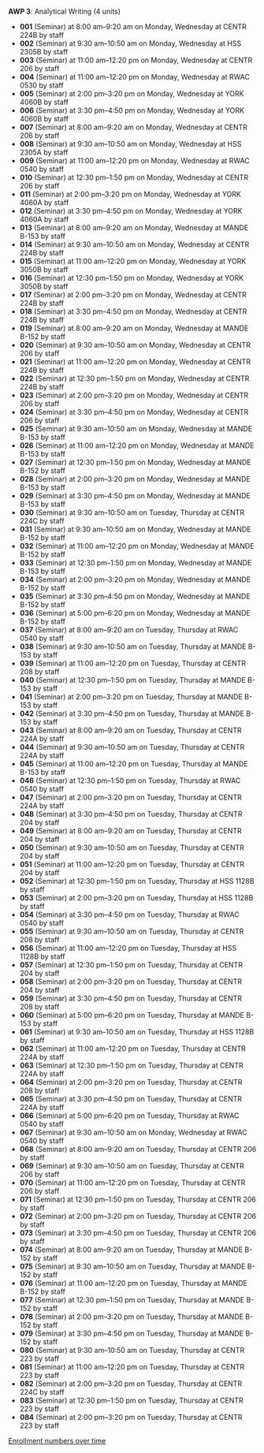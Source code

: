**AWP 3**: Analytical Writing (4 units)

- **001** (Seminar) at 8:00 am–9:20 am on Monday, Wednesday at CENTR 224B by staff
- **002** (Seminar) at 9:30 am–10:50 am on Monday, Wednesday at HSS 2305B by staff
- **003** (Seminar) at 11:00 am–12:20 pm on Monday, Wednesday at CENTR 206 by staff
- **004** (Seminar) at 11:00 am–12:20 pm on Monday, Wednesday at RWAC 0530 by staff
- **005** (Seminar) at 2:00 pm–3:20 pm on Monday, Wednesday at YORK 4060B by staff
- **006** (Seminar) at 3:30 pm–4:50 pm on Monday, Wednesday at YORK 4060B by staff
- **007** (Seminar) at 8:00 am–9:20 am on Monday, Wednesday at CENTR 206 by staff
- **008** (Seminar) at 9:30 am–10:50 am on Monday, Wednesday at HSS 2305A by staff
- **009** (Seminar) at 11:00 am–12:20 pm on Monday, Wednesday at RWAC 0540 by staff
- **010** (Seminar) at 12:30 pm–1:50 pm on Monday, Wednesday at CENTR 206 by staff
- **011** (Seminar) at 2:00 pm–3:20 pm on Monday, Wednesday at YORK 4060A by staff
- **012** (Seminar) at 3:30 pm–4:50 pm on Monday, Wednesday at YORK 4060A by staff
- **013** (Seminar) at 8:00 am–9:20 am on Monday, Wednesday at MANDE B-153 by staff
- **014** (Seminar) at 9:30 am–10:50 am on Monday, Wednesday at CENTR 224B by staff
- **015** (Seminar) at 11:00 am–12:20 pm on Monday, Wednesday at YORK 3050B by staff
- **016** (Seminar) at 12:30 pm–1:50 pm on Monday, Wednesday at YORK 3050B by staff
- **017** (Seminar) at 2:00 pm–3:20 pm on Monday, Wednesday at CENTR 224B by staff
- **018** (Seminar) at 3:30 pm–4:50 pm on Monday, Wednesday at CENTR 224B by staff
- **019** (Seminar) at 8:00 am–9:20 am on Monday, Wednesday at MANDE B-152 by staff
- **020** (Seminar) at 9:30 am–10:50 am on Monday, Wednesday at CENTR 206 by staff
- **021** (Seminar) at 11:00 am–12:20 pm on Monday, Wednesday at CENTR 224B by staff
- **022** (Seminar) at 12:30 pm–1:50 pm on Monday, Wednesday at CENTR 224B by staff
- **023** (Seminar) at 2:00 pm–3:20 pm on Monday, Wednesday at CENTR 206 by staff
- **024** (Seminar) at 3:30 pm–4:50 pm on Monday, Wednesday at CENTR 206 by staff
- **025** (Seminar) at 9:30 am–10:50 am on Monday, Wednesday at MANDE B-153 by staff
- **026** (Seminar) at 11:00 am–12:20 pm on Monday, Wednesday at MANDE B-153 by staff
- **027** (Seminar) at 12:30 pm–1:50 pm on Monday, Wednesday at MANDE B-152 by staff
- **028** (Seminar) at 2:00 pm–3:20 pm on Monday, Wednesday at MANDE B-153 by staff
- **029** (Seminar) at 3:30 pm–4:50 pm on Monday, Wednesday at MANDE B-153 by staff
- **030** (Seminar) at 9:30 am–10:50 am on Tuesday, Thursday at CENTR 224C by staff
- **031** (Seminar) at 9:30 am–10:50 am on Monday, Wednesday at MANDE B-152 by staff
- **032** (Seminar) at 11:00 am–12:20 pm on Monday, Wednesday at MANDE B-152 by staff
- **033** (Seminar) at 12:30 pm–1:50 pm on Monday, Wednesday at MANDE B-153 by staff
- **034** (Seminar) at 2:00 pm–3:20 pm on Monday, Wednesday at MANDE B-152 by staff
- **035** (Seminar) at 3:30 pm–4:50 pm on Monday, Wednesday at MANDE B-152 by staff
- **036** (Seminar) at 5:00 pm–6:20 pm on Monday, Wednesday at MANDE B-152 by staff
- **037** (Seminar) at 8:00 am–9:20 am on Tuesday, Thursday at RWAC 0540 by staff
- **038** (Seminar) at 9:30 am–10:50 am on Tuesday, Thursday at MANDE B-153 by staff
- **039** (Seminar) at 11:00 am–12:20 pm on Tuesday, Thursday at CENTR 208 by staff
- **040** (Seminar) at 12:30 pm–1:50 pm on Tuesday, Thursday at MANDE B-153 by staff
- **041** (Seminar) at 2:00 pm–3:20 pm on Tuesday, Thursday at MANDE B-153 by staff
- **042** (Seminar) at 3:30 pm–4:50 pm on Tuesday, Thursday at MANDE B-153 by staff
- **043** (Seminar) at 8:00 am–9:20 am on Tuesday, Thursday at CENTR 224A by staff
- **044** (Seminar) at 9:30 am–10:50 am on Tuesday, Thursday at CENTR 224A by staff
- **045** (Seminar) at 11:00 am–12:20 pm on Tuesday, Thursday at MANDE B-153 by staff
- **046** (Seminar) at 12:30 pm–1:50 pm on Tuesday, Thursday at RWAC 0540 by staff
- **047** (Seminar) at 2:00 pm–3:20 pm on Tuesday, Thursday at CENTR 224A by staff
- **048** (Seminar) at 3:30 pm–4:50 pm on Tuesday, Thursday at CENTR 204 by staff
- **049** (Seminar) at 8:00 am–9:20 am on Tuesday, Thursday at CENTR 204 by staff
- **050** (Seminar) at 9:30 am–10:50 am on Tuesday, Thursday at CENTR 204 by staff
- **051** (Seminar) at 11:00 am–12:20 pm on Tuesday, Thursday at CENTR 204 by staff
- **052** (Seminar) at 12:30 pm–1:50 pm on Tuesday, Thursday at HSS 1128B by staff
- **053** (Seminar) at 2:00 pm–3:20 pm on Tuesday, Thursday at HSS 1128B by staff
- **054** (Seminar) at 3:30 pm–4:50 pm on Tuesday, Thursday at RWAC 0540 by staff
- **055** (Seminar) at 9:30 am–10:50 am on Tuesday, Thursday at CENTR 208 by staff
- **056** (Seminar) at 11:00 am–12:20 pm on Tuesday, Thursday at HSS 1128B by staff
- **057** (Seminar) at 12:30 pm–1:50 pm on Tuesday, Thursday at CENTR 204 by staff
- **058** (Seminar) at 2:00 pm–3:20 pm on Tuesday, Thursday at CENTR 204 by staff
- **059** (Seminar) at 3:30 pm–4:50 pm on Tuesday, Thursday at CENTR 208 by staff
- **060** (Seminar) at 5:00 pm–6:20 pm on Tuesday, Thursday at MANDE B-153 by staff
- **061** (Seminar) at 9:30 am–10:50 am on Tuesday, Thursday at HSS 1128B by staff
- **062** (Seminar) at 11:00 am–12:20 pm on Tuesday, Thursday at CENTR 224A by staff
- **063** (Seminar) at 12:30 pm–1:50 pm on Tuesday, Thursday at CENTR 224A by staff
- **064** (Seminar) at 2:00 pm–3:20 pm on Tuesday, Thursday at CENTR 208 by staff
- **065** (Seminar) at 3:30 pm–4:50 pm on Tuesday, Thursday at CENTR 224A by staff
- **066** (Seminar) at 5:00 pm–6:20 pm on Tuesday, Thursday at RWAC 0540 by staff
- **067** (Seminar) at 9:30 am–10:50 am on Monday, Wednesday at RWAC 0540 by staff
- **068** (Seminar) at 8:00 am–9:20 am on Tuesday, Thursday at CENTR 206 by staff
- **069** (Seminar) at 9:30 am–10:50 am on Tuesday, Thursday at CENTR 206 by staff
- **070** (Seminar) at 11:00 am–12:20 pm on Tuesday, Thursday at CENTR 206 by staff
- **071** (Seminar) at 12:30 pm–1:50 pm on Tuesday, Thursday at CENTR 206 by staff
- **072** (Seminar) at 2:00 pm–3:20 pm on Tuesday, Thursday at CENTR 206 by staff
- **073** (Seminar) at 3:30 pm–4:50 pm on Tuesday, Thursday at CENTR 206 by staff
- **074** (Seminar) at 8:00 am–9:20 am on Tuesday, Thursday at MANDE B-152 by staff
- **075** (Seminar) at 9:30 am–10:50 am on Tuesday, Thursday at MANDE B-152 by staff
- **076** (Seminar) at 11:00 am–12:20 pm on Tuesday, Thursday at MANDE B-152 by staff
- **077** (Seminar) at 12:30 pm–1:50 pm on Tuesday, Thursday at MANDE B-152 by staff
- **078** (Seminar) at 2:00 pm–3:20 pm on Tuesday, Thursday at MANDE B-152 by staff
- **079** (Seminar) at 3:30 pm–4:50 pm on Tuesday, Thursday at MANDE B-152 by staff
- **080** (Seminar) at 9:30 am–10:50 am on Tuesday, Thursday at CENTR 223 by staff
- **081** (Seminar) at 11:00 am–12:20 pm on Tuesday, Thursday at CENTR 223 by staff
- **082** (Seminar) at 2:00 pm–3:20 pm on Tuesday, Thursday at CENTR 224C by staff
- **083** (Seminar) at 12:30 pm–1:50 pm on Tuesday, Thursday at CENTR 223 by staff
- **084** (Seminar) at 2:00 pm–3:20 pm on Tuesday, Thursday at CENTR 223 by staff

[Enrollment numbers over time](./AWP3.tsv)
